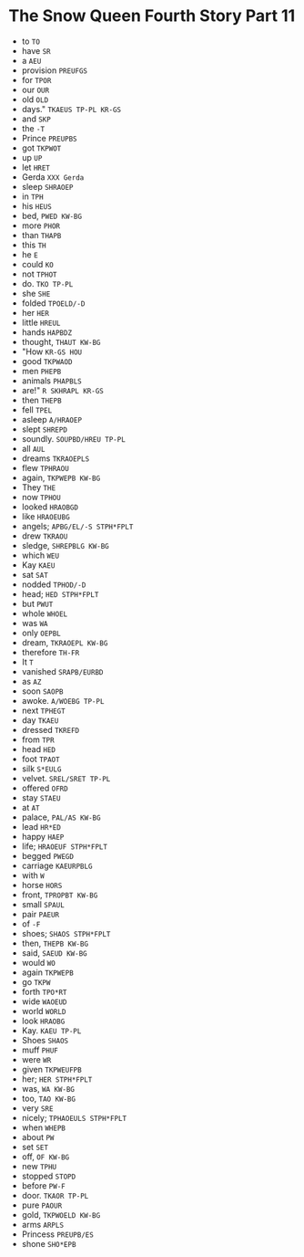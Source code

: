 # The Snow Queen Fourth Story Part 11

* to `TO`
* have `SR`
* a `AEU`
* provision `PREUFGS`
* for `TPOR`
* our `OUR`
* old `OLD`
* days." `TKAEUS TP-PL KR-GS`
* and `SKP`
* the `-T`
* Prince `PREUPBS`
* got `TKPWOT`
* up `UP`
* let `HRET`
* Gerda `XXX Gerda`
* sleep `SHRAOEP`
* in `TPH`
* his `HEUS`
* bed, `PWED KW-BG`
* more `PHOR`
* than `THAPB`
* this `TH`
* he `E`
* could `KO`
* not `TPHOT`
* do. `TKO TP-PL`
* she `SHE`
* folded `TPOELD/-D`
* her `HER`
* little `HREUL`
* hands `HAPBDZ`
* thought, `THAUT KW-BG`
* "How `KR-GS HOU`
* good `TKPWAOD`
* men `PHEPB`
* animals `PHAPBLS`
* are!" `R SKHRAPL KR-GS`
* then `THEPB`
* fell `TPEL`
* asleep `A/HRAOEP`
* slept `SHREPD`
* soundly. `SOUPBD/HREU TP-PL`
* all `AUL`
* dreams `TKRAOEPLS`
* flew `TPHRAOU`
* again, `TKPWEPB KW-BG`
* They `THE`
* now `TPHOU`
* looked `HRAOBGD`
* like `HRAOEUBG`
* angels; `APBG/EL/-S STPH*FPLT`
* drew `TKRAOU`
* sledge, `SHREPBLG KW-BG`
* which `WEU`
* Kay `KAEU`
* sat `SAT`
* nodded `TPHOD/-D`
* head; `HED STPH*FPLT`
* but `PWUT`
* whole `WHOEL`
* was `WA`
* only `OEPBL`
* dream, `TKRAOEPL KW-BG`
* therefore `TH-FR`
* It `T`
* vanished `SRAPB/EURBD`
* as `AZ`
* soon `SAOPB`
* awoke. `A/WOEBG TP-PL`
* next `TPHEGT`
* day `TKAEU`
* dressed `TKREFD`
* from `TPR`
* head `HED`
* foot `TPAOT`
* silk `S*EULG`
* velvet. `SREL/SRET TP-PL`
* offered `OFRD`
* stay `STAEU`
* at `AT`
* palace, `PAL/AS KW-BG`
* lead `HR*ED`
* happy `HAEP`
* life; `HRAOEUF STPH*FPLT`
* begged `PWEGD`
* carriage `KAEURPBLG`
* with `W`
* horse `HORS`
* front, `TPROPBT KW-BG`
* small `SPAUL`
* pair `PAEUR`
* of `-F`
* shoes; `SHAOS STPH*FPLT`
* then, `THEPB KW-BG`
* said, `SAEUD KW-BG`
* would `WO`
* again `TKPWEPB`
* go `TKPW`
* forth `TPO*RT`
* wide `WAOEUD`
* world `WORLD`
* look `HRAOBG`
* Kay. `KAEU TP-PL`
* Shoes `SHAOS`
* muff `PHUF`
* were `WR`
* given `TKPWEUFPB`
* her; `HER STPH*FPLT`
* was, `WA KW-BG`
* too, `TAO KW-BG`
* very `SRE`
* nicely; `TPHAOEULS STPH*FPLT`
* when `WHEPB`
* about `PW`
* set `SET`
* off, `OF KW-BG`
* new `TPHU`
* stopped `STOPD`
* before `PW-F`
* door. `TKAOR TP-PL`
* pure `PAOUR`
* gold, `TKPWOELD KW-BG`
* arms `ARPLS`
* Princess `PREUPB/ES`
* shone `SHO*EPB`
